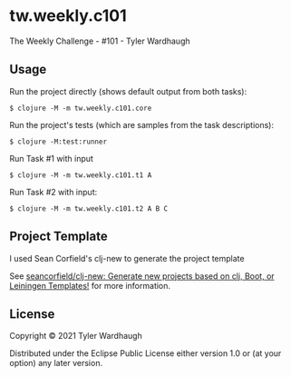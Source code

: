 # tw.weekly.c101


The Weekly Challenge - #101 - Tyler Wardhaugh

## Usage

Run the project directly (shows default output from both tasks):

    $ clojure -M -m tw.weekly.c101.core

Run the project's tests (which are samples from the task descriptions):

    $ clojure -M:test:runner

Run Task #1 with input

    $ clojure -M -m tw.weekly.c101.t1 A

Run Task #2 with input:

    $ clojure -M -m tw.weekly.c101.t2 A B C

## Project Template

I used Sean Corfield's clj-new to generate the project template

See [seancorfield/clj-new: Generate new projects based on clj, Boot, or Leiningen Templates!](https://github.com/seancorfield/clj-new) for more information.

## License

Copyright © 2021 Tyler Wardhaugh

Distributed under the Eclipse Public License either version 1.0 or (at
your option) any later version.
